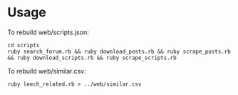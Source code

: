 # Usage

To rebuild web/scripts.json:

    cd scripts
    ruby search_forum.rb && ruby download_posts.rb && ruby scrape_posts.rb && ruby download_scripts.rb && ruby scrape_scripts.rb

To rebuild web/similar.csv:

    ruby leech_related.rb > ../web/similar.csv

